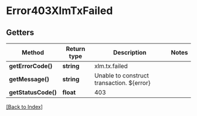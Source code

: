 # Error403XlmTxFailed

## Getters

Method | Return type | Description | Notes
------------ | ------------- | ------------- | -------------
**getErrorCode()** | **string** | xlm.tx.failed |
**getMessage()** | **string** | Unable to construct transaction. ${error} |
**getStatusCode()** | **float** | 403 |

[[Back to Index]](../index.md)
